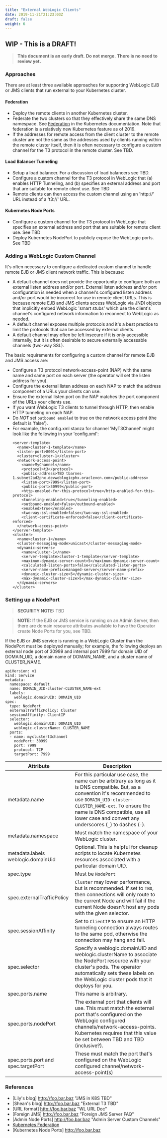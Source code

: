 ```yaml
---
title: "External WebLogic Clients"
date: 2019-11-21T21:23:03Z
draft: false
weight: 6
---
```


## WIP - This is a DRAFT!

> __This document is an early draft.__
> __Do not merge.__
> __There is no need to review yet.__


### Approaches

There are at least three available approaches for supporting WebLogic EJB or JMS clients that run external to your Kubernetes cluster.

#### Federation

- Deploy the remote clients in another Kubernetes cluster.
- Federate the two clusters so that they effectively share the same DNS namespace. See [Federation](https://kubernetes.io/docs/concepts/cluster-administration/federation/) in the Kubernetes documentation.  Note that federation is a relatively new Kubernetes feature as of 2019.
- If the addresses for remote access from the client cluster to the remote cluster are not the same as the addresses used by clients running within the remote cluster itself, then it is often necessary to configure a custom channel for the T3 protocol in the remote cluster.  See TBD.

#### Load Balancer Tunneling

- Setup a load balancer. For a discussion of load balancers see TBD.
- Configure a custom channel for the T3 protocol in WebLogic that (a) enables HTTP Tunneling, and (b) specifies an external address and port that are suitable for remote client use.  See TBD
- Remote clients can then access the custom channel using an 'http://' URL instead of a 't3://' URL.

#### Kubernetes Node Ports

- Configure a custom channel for the T3 protocol in WebLogic that specifies an external address and port that are suitable for remote client use.  See TBD
- Deploy  Kubernetes NodePort to publicly expose the WebLogic ports. See TBD

### Adding a WebLogic Custom Channel

It's often necessary to configure a dedicated custom channel to handle remote EJB or JMS client network traffic. This is because:

- A default channel does not provide the opportunity to configure both an external listen address and/or port. External listen address and/or port configuration is needed when a channel's configured listen address and/or port would be incorrect for use in remote client URLs. This is because remote EJB and JMS clients access WebLogic via JNDI objects that implicitly embed WebLogic 'smart stubs' which use the client's channel's configured network information to reconnect to WebLogic as needed.
- A default channel exposes multiple protocols and it's a best practice to limit the protocols that can be accessed by external clients.
- A default channel may often be left insecure if it is only accessible internally, but it is often desirable to secure externally accessable channels (two-way SSL).

The basic requirements for configuring a custom channel for remote EJB and JMS access are:

- Configure a T3 protocol network-access-point (NAP) with the same name and same port on each server (the operator will set the listen address for you).
- Configure the external listen address on each NAP to match the address component of a URLs your clients can use.
- Ensure the external listen port on the NAP matches the port component of the URLs your clients use.
- If you want WebLogic T3 clients to tunnel through HTTP, then enable HTTP tunneling on each NAP.
- Do _NOT_ set `outbound enabled` to true on the network access point (the default is 'false').
- For example, the config.xml stanza for channel 'MyT3Channel' might look like the following in your 'config.xml':
  ```
  <server-template>
    <name>cluster-1-template</name>
    <listen-port>8001</listen-port>
    <cluster>cluster-1</cluster>
    <network-access-point>
      <name>MyChannel</name>
      <protocol>t3</protocol>
      <public-address>TBD tbarnes-1.subnet2ad2phx.devweblogicphx.oraclevcn.com</public-address>
      <listen-port>7999</listen-port>
      <public-port>30999</public-port>
      <http-enabled-for-this-protocol>true</http-enabled-for-this-protocol>
      <tunneling-enabled>true</tunneling-enabled>
      <outbound-enabled>false</outbound-enabled>
      <enabled>true</enabled>
      <two-way-ssl-enabled>false</two-way-ssl-enabled>
      <client-certificate-enforced>false</client-certificate-enforced>
    </network-access-point>
  </server-template>
  <cluster>
    <name>cluster-1</name>
    <cluster-messaging-mode>unicast</cluster-messaging-mode>
    <dynamic-servers>
      <name>cluster-1</name>
      <server-template>cluster-1-template</server-template>
      <maximum-dynamic-server-count>5</maximum-dynamic-server-count>
      <calculated-listen-ports>false</calculated-listen-ports>
      <server-name-prefix>managed-server</server-name-prefix>
      <dynamic-cluster-size>5</dynamic-cluster-size>
      <max-dynamic-cluster-size>5</max-dynamic-cluster-size>
    </dynamic-servers>
  </cluster>
  ```

### Setting up a NodePort

> __SECURITY NOTE:__  TBD

> __NOTE:__ If the EJB or JMS service is running on an Admin Server, then there are domain resource attributes available to have the Operator create Node Ports for you, see TBD.

If the EJB or JMS service is running in a WebLogic Cluster than the NodePort must be deployed manually; for example, the following deploys an external node port of 30999 and internal port 7999 for domain UID of DOMAIN_UID, a domain name of DOMAIN_NAME, and a cluster name of CLUSTER_NAME.

```
apiVersion: v1
kind: Service
metadata:
  namespace: default
  name: DOMAIN_UID-cluster-CLUSTER_NAME-ext
  labels:
    weblogic.domainUID: DOMAIN_UID
spec:
  type: NodePort
  externalTrafficPolicy: Cluster
  sessionAffinity: ClientIP
  selector:
    weblogic.domainUID: DOMAIN_UID
    weblogic.clusterName: CLUSTER_NAME
  ports:
  - name: myclustert3channel
    nodePort: 30999
    port: 7999
    protocol: TCP
    targetPort: 7999
```

|Attribute|Description|
|---------|-----------|
|metadata.name|For this particular use case, the name can be arbitrary as long as it is DNS compatible. But, as a convention it's recommended to use `DOMAIN_UID-cluster-CLUSTER_NAME-ext`. To ensure the name is DNS compatible, use all lower case and convert any underscores (`_`) to dashes (`-`).|
|metadata.namespace|Must match the namespace of your WebLogic cluster.|
|metadata.labels weblogic.domainUid|Optional. This is helpful for cleanup scripts to locate Kubernetes resources associated with a particular domain UID.|
|spec.type|Must be `NodePort`|
|spec.externalTrafficPolicy|`Cluster` may lower performance, but is recommended. If set to `TBD`, then connections will only route to the current Node and will fail if the current Node doesn't host any pods with the given selector.|
|spec.sessionAffinity|Set to `ClientIP` to ensure an HTTP tunneling connection always routes to the same pod, otherwise the connection may hang and fail.|
|spec.selector|Specify a weblogic.domainUID and weblogic.clusterName to associate the NodePort resource with your cluster's pods. The operator automatically sets these labels on the WebLogic cluster pods that it deploys for you.|
|spec.ports.name|This name is arbitrary.|
|spec.ports.nodePort|The external port that clients will use. This must match the external port that's configured on the WebLogic configured channels/network-access-points.  Kubernetes requires that this value be set between TBD and TBD (inclusive?).|
|spec.ports.port and spec.targetPort|These must match the port that's configured on the WebLogic configured channel/network-access-point(s)|


### References

- [Lily's blog] http://foo.bar.baz "JMS in K8S TBD"
- [Shean's blog] http://foo.bar.baz "External T3 TBD"
- [URL format] http://foo.bar.baz "WL URL Doc"
- [Foreign JMS] http://foo.bar.baz "Foreign JMS Server FAQ"
- [Admin Node Ports] http://foo.bar.baz "Admin Server Custom Channels"
- [Kubernetes Federation](https://kubernetes.io/docs/concepts/cluster-administration/federation/)
- [Kubernetes Node Ports] http://foo.bar.baz

